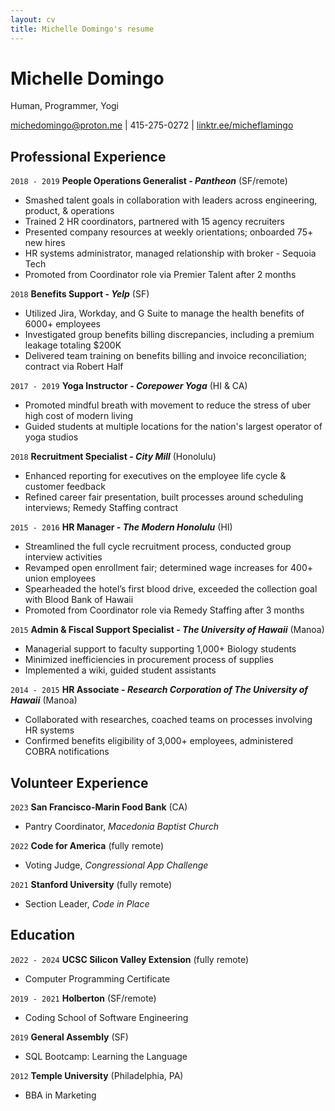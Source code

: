 ```yaml
---
layout: cv
title: Michelle Domingo's resume
---
```

# Michelle Domingo
Human, Programmer, Yogi

<div id="webaddress">
<a href="michedomingo@proton.me">michedomingo@proton.me</a>
| 415-275-0272
| <a href="https://linktr.ee/micheflamingo">linktr.ee/micheflamingo</a>
</div>


## Professional Experience

`2018 - 2019`
__People Operations Generalist - *Pantheon*__  (SF/remote)
- Smashed talent goals in collaboration with leaders across
engineering, product, & operations
- Trained 2 HR coordinators, partnered with 15 agency recruiters
- Presented company resources at weekly orientations; onboarded 75+ new hires
- HR systems administrator, managed relationship with broker - Sequoia Tech
- Promoted from Coordinator role via Premier Talent after 2 months

`2018`
__Benefits Support - *Yelp*__ (SF)
- Utilized Jira, Workday, and G Suite to manage the health benefits of 6000+ employees
- Investigated group benefits billing discrepancies, including a premium leakage totaling $200K
- Delivered team training on benefits billing and invoice reconciliation; contract via Robert Half

`2017 - 2019`
__Yoga Instructor - *Corepower Yoga*__ (HI & CA)
- Promoted mindful breath with movement to reduce the stress of uber high cost of modern living
- Guided students at multiple locations for the nation's largest operator of yoga studios

`2018`
__Recruitment Specialist - *City Mill*__ (Honolulu)
- Enhanced reporting for executives on the employee life cycle & customer feedback
- Refined career fair presentation, built processes around scheduling interviews; Remedy Staffing contract

`2015 - 2016`
__HR Manager - *The Modern Honolulu*__ (HI)
- Streamlined the full cycle recruitment process, conducted group interview activities
- Revamped open enrollment fair; determined wage increases for 400+ union employees
- Spearheaded the hotel’s first blood drive, exceeded the collection goal with Blood Bank of Hawaii
- Promoted from Coordinator role via Remedy Staffing after 3 months

`2015`
__Admin & Fiscal Support Specialist - *The University of Hawaii*__ (Manoa)
- Managerial support to faculty supporting 1,000+ Biology students
- Minimized inefficiencies in procurement process of supplies
- Implemented a wiki, guided student assistants

`2014 - 2015`
__HR Associate - *Research Corporation of The University of Hawaii*__ (Manoa)
- Collaborated with researches, coached teams on processes involving HR systems
- Confirmed benefits eligibility of 3,000+ employees, administered COBRA notifications


## Volunteer Experience

`2023`
__San Francisco-Marin Food Bank__ (CA)
- Pantry Coordinator, *Macedonia Baptist Church*

`2022`
__Code for America__ (fully remote)
- Voting Judge, *Congressional App Challenge*

`2021`
__Stanford University__ (fully remote)
- Section Leader, *Code in Place*


## Education

`2022 - 2024`
__UCSC Silicon Valley Extension__ (fully remote)
- Computer Programming Certificate

`2019 - 2021`
__Holberton__ (SF/remote)
- Coding School of Software Engineering

`2019`
__General Assembly__ (SF)
- SQL Bootcamp: Learning the Language

`2012`
__Temple University__ (Philadelphia, PA)
- BBA in Marketing

<!-- ### Footer

Last updated: October 2023 -->
